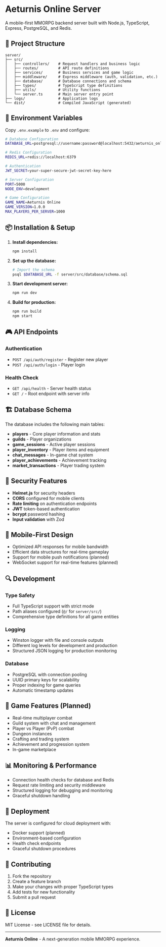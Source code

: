 # Aeturnis Online Server

A mobile-first MMORPG backend server built with Node.js, TypeScript, Express, PostgreSQL, and Redis.

## 🚀 Project Structure

```
server/
├── src/
│   ├── controllers/    # Request handlers and business logic
│   ├── routes/         # API route definitions
│   ├── services/       # Business services and game logic
│   ├── middleware/     # Express middleware (auth, validation, etc.)
│   ├── database/       # Database connections and schema
│   ├── types/          # TypeScript type definitions
│   ├── utils/          # Utility functions
│   └── server.ts       # Main server entry point
├── logs/               # Application logs
└── dist/               # Compiled JavaScript (generated)
```

## 🔧 Environment Variables

Copy `.env.example` to `.env` and configure:

```bash
# Database Configuration
DATABASE_URL=postgresql://username:password@localhost:5432/aeturnis_online

# Redis Configuration  
REDIS_URL=redis://localhost:6379

# Authentication
JWT_SECRET=your-super-secure-jwt-secret-key-here

# Server Configuration
PORT=5000
NODE_ENV=development

# Game Configuration
GAME_NAME=Aeturnis Online
GAME_VERSION=1.0.0
MAX_PLAYERS_PER_SERVER=1000
```

## 📦 Installation & Setup

1. **Install dependencies:**
   ```bash
   npm install
   ```

2. **Set up the database:**
   ```bash
   # Import the schema
   psql $DATABASE_URL -f server/src/database/schema.sql
   ```

3. **Start development server:**
   ```bash
   npm run dev
   ```

4. **Build for production:**
   ```bash
   npm run build
   npm start
   ```

## 🎮 API Endpoints

### Authentication
- `POST /api/auth/register` - Register new player
- `POST /api/auth/login` - Player login

### Health Check
- `GET /api/health` - Server health status
- `GET /` - Root endpoint with server info

## 🏗️ Database Schema

The database includes the following main tables:

- **players** - Core player information and stats
- **guilds** - Player organizations
- **game_sessions** - Active player sessions
- **player_inventory** - Player items and equipment
- **chat_messages** - In-game chat system
- **player_achievements** - Achievement tracking
- **market_transactions** - Player trading system

## 🔐 Security Features

- **Helmet.js** for security headers
- **CORS** configured for mobile clients
- **Rate limiting** on authentication endpoints
- **JWT** token-based authentication
- **bcrypt** password hashing
- **Input validation** with Zod

## 📱 Mobile-First Design

- Optimized API responses for mobile bandwidth
- Efficient data structures for real-time gameplay
- Support for mobile push notifications (planned)
- WebSocket support for real-time features (planned)

## 🔍 Development

### Type Safety
- Full TypeScript support with strict mode
- Path aliases configured (`@/` for `server/src/`)
- Comprehensive type definitions for all game entities

### Logging
- Winston logger with file and console outputs
- Different log levels for development and production
- Structured JSON logging for production monitoring

### Database
- PostgreSQL with connection pooling
- UUID primary keys for scalability
- Proper indexing for game queries
- Automatic timestamp updates

## 🎯 Game Features (Planned)

- Real-time multiplayer combat
- Guild system with chat and management
- Player vs Player (PvP) combat
- Dungeon instances
- Crafting and trading system
- Achievement and progression system
- In-game marketplace

## 📊 Monitoring & Performance

- Connection health checks for database and Redis
- Request rate limiting and security middleware
- Structured logging for debugging and monitoring
- Graceful shutdown handling

## 🚀 Deployment

The server is configured for cloud deployment with:
- Docker support (planned)
- Environment-based configuration
- Health check endpoints
- Graceful shutdown procedures

## 🤝 Contributing

1. Fork the repository
2. Create a feature branch
3. Make your changes with proper TypeScript types
4. Add tests for new functionality
5. Submit a pull request

## 📝 License

MIT License - see LICENSE file for details.

---

**Aeturnis Online** - A next-generation mobile MMORPG experience.